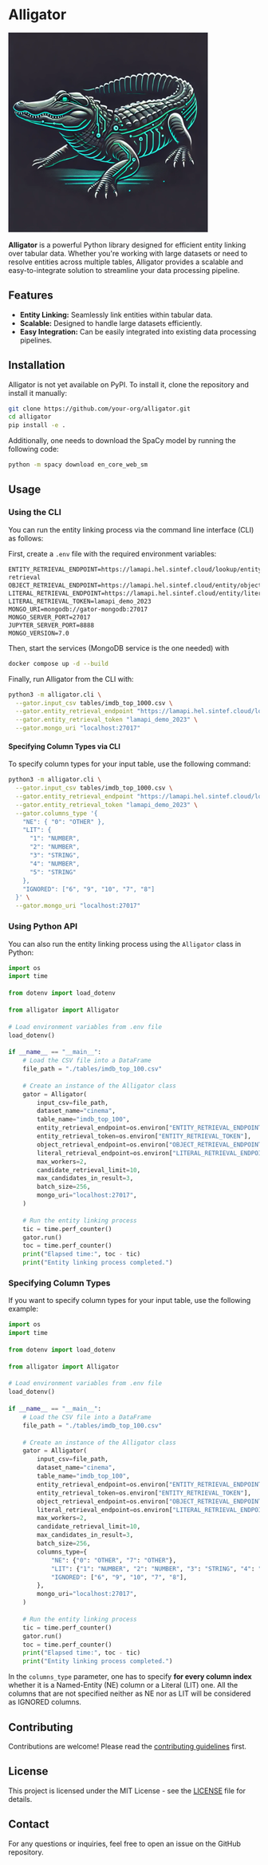 # Alligator

<img src="logo.webp" alt="Alligator Logo" width="400"/>

**Alligator** is a powerful Python library designed for efficient entity linking over tabular data. Whether you're working with large datasets or need to resolve entities across multiple tables, Alligator provides a scalable and easy-to-integrate solution to streamline your data processing pipeline.


## Features

- **Entity Linking:** Seamlessly link entities within tabular data.
- **Scalable:** Designed to handle large datasets efficiently.
- **Easy Integration:** Can be easily integrated into existing data processing pipelines.

## Installation

Alligator is not yet available on PyPI. To install it, clone the repository and install it manually:

```bash
git clone https://github.com/your-org/alligator.git
cd alligator
pip install -e .
```

Additionally, one needs to download the SpaCy model by running the following code:

```bash
python -m spacy download en_core_web_sm
```

## Usage

### Using the CLI
You can run the entity linking process via the command line interface (CLI) as follows:

First, create a `.env` file with the required environment variables:

```
ENTITY_RETRIEVAL_ENDPOINT=https://lamapi.hel.sintef.cloud/lookup/entity-retrieval
OBJECT_RETRIEVAL_ENDPOINT=https://lamapi.hel.sintef.cloud/entity/objects
LITERAL_RETRIEVAL_ENDPOINT=https://lamapi.hel.sintef.cloud/entity/literals
LITERAL_RETRIEVAL_TOKEN=lamapi_demo_2023
MONGO_URI=mongodb://gator-mongodb:27017
MONGO_SERVER_PORT=27017
JUPYTER_SERVER_PORT=8888
MONGO_VERSION=7.0
```

Then, start the services (MongoDB service is the one needed) with

```bash
docker compose up -d --build
```

Finally, run Alligator from the CLI with:

```bash
python3 -m alligator.cli \
  --gator.input_csv tables/imdb_top_1000.csv \
  --gator.entity_retrieval_endpoint "https://lamapi.hel.sintef.cloud/lookup/entity-retrieval" \
  --gator.entity_retrieval_token "lamapi_demo_2023" \
  --gator.mongo_uri "localhost:27017"
```

#### Specifying Column Types via CLI
To specify column types for your input table, use the following command:

```bash
python3 -m alligator.cli \
  --gator.input_csv tables/imdb_top_1000.csv \
  --gator.entity_retrieval_endpoint "https://lamapi.hel.sintef.cloud/lookup/entity-retrieval" \
  --gator.entity_retrieval_token "lamapi_demo_2023" \
  --gator.columns_type '{
    "NE": { "0": "OTHER" },
    "LIT": {
      "1": "NUMBER",
      "2": "NUMBER",
      "3": "STRING",
      "4": "NUMBER",
      "5": "STRING"
    },
    "IGNORED": ["6", "9", "10", "7", "8"]
  }' \
  --gator.mongo_uri "localhost:27017"
```

### Using Python API
You can also run the entity linking process using the `Alligator` class in Python:

```python
import os
import time

from dotenv import load_dotenv

from alligator import Alligator

# Load environment variables from .env file
load_dotenv()

if __name__ == "__main__":
    # Load the CSV file into a DataFrame
    file_path = "./tables/imdb_top_100.csv"

    # Create an instance of the Alligator class
    gator = Alligator(
        input_csv=file_path,
        dataset_name="cinema",
        table_name="imdb_top_100",
        entity_retrieval_endpoint=os.environ["ENTITY_RETRIEVAL_ENDPOINT"],
        entity_retrieval_token=os.environ["ENTITY_RETRIEVAL_TOKEN"],
        object_retrieval_endpoint=os.environ["OBJECT_RETRIEVAL_ENDPOINT"],
        literal_retrieval_endpoint=os.environ["LITERAL_RETRIEVAL_ENDPOINT"],
        max_workers=2,
        candidate_retrieval_limit=10,
        max_candidates_in_result=3,
        batch_size=256,
        mongo_uri="localhost:27017",
    )

    # Run the entity linking process
    tic = time.perf_counter()
    gator.run()
    toc = time.perf_counter()
    print("Elapsed time:", toc - tic)
    print("Entity linking process completed.")
```

### Specifying Column Types
If you want to specify column types for your input table, use the following example:

```python
import os
import time

from dotenv import load_dotenv

from alligator import Alligator

# Load environment variables from .env file
load_dotenv()

if __name__ == "__main__":
    # Load the CSV file into a DataFrame
    file_path = "./tables/imdb_top_100.csv"

    # Create an instance of the Alligator class
    gator = Alligator(
        input_csv=file_path,
        dataset_name="cinema",
        table_name="imdb_top_100",
        entity_retrieval_endpoint=os.environ["ENTITY_RETRIEVAL_ENDPOINT"],
        entity_retrieval_token=os.environ["ENTITY_RETRIEVAL_TOKEN"],
        object_retrieval_endpoint=os.environ["OBJECT_RETRIEVAL_ENDPOINT"],
        literal_retrieval_endpoint=os.environ["LITERAL_RETRIEVAL_ENDPOINT"],
        max_workers=2,
        candidate_retrieval_limit=10,
        max_candidates_in_result=3,
        batch_size=256,
        columns_type={
            "NE": {"0": "OTHER", "7": "OTHER"},
            "LIT": {"1": "NUMBER", "2": "NUMBER", "3": "STRING", "4": "NUMBER", "5": "STRING"},
            "IGNORED": ["6", "9", "10", "7", "8"],
        },
        mongo_uri="localhost:27017",
    )

    # Run the entity linking process
    tic = time.perf_counter()
    gator.run()
    toc = time.perf_counter()
    print("Elapsed time:", toc - tic)
    print("Entity linking process completed.")

```

In the `columns_type` parameter, one has to specify **for every column index** whether it is a Named-Entity (NE) column or a Literal (LIT) one. All the columns that are not specified neither as NE nor as LIT will be considered as IGNORED columns.

## Contributing

Contributions are welcome! Please read the [contributing guidelines](CONTRIBUTING.md) first.

## License

This project is licensed under the MIT License - see the [LICENSE](LICENSE) file for details.

## Contact

For any questions or inquiries, feel free to open an issue on the GitHub repository.
